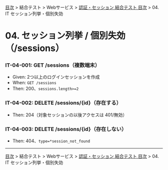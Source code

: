 [目次](../../../目次.md) > 結合テスト > Webサービス > [認証・セッション 結合テスト 目次](目次.md) > 04. IT セッション列挙・個別失効

# 04. セッション列挙 / 個別失効（/sessions）

### IT-04-001: GET /sessions（複数端末）
- Given: 2つ以上のログインセッションを作成
- When: `GET /sessions`
- Then: 200、`sessions.length>=2`

### IT-04-002: DELETE /sessions/{id}（存在する）
- Then: 204（対象セッションの以後アクセスは 401/無効）

### IT-04-003: DELETE /sessions/{id}（存在しない）
- Then: 404、`type=*session_not_found`

---
[目次](../../../目次.md) > 結合テスト > Webサービス > [認証・セッション 結合テスト 目次](目次.md) > 04. IT セッション列挙・個別失効